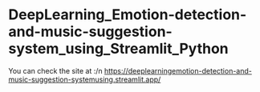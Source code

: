 # DeepLearning_Emotion-detection-and-music-suggestion-system_using_Streamlit_Python
You can check the site at :/n
https://deeplearningemotion-detection-and-music-suggestion-systemusing.streamlit.app/
